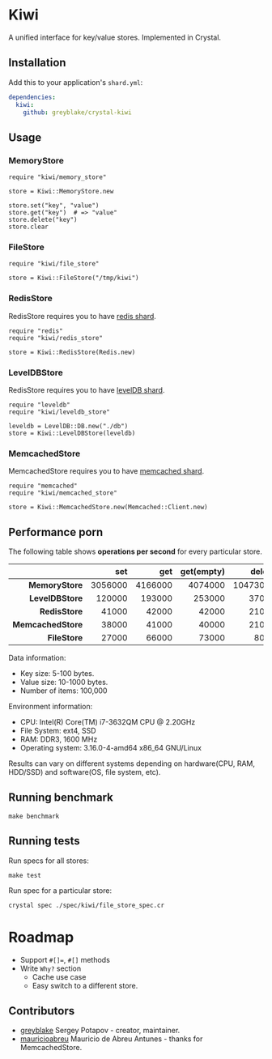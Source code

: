 # Kiwi

A unified interface for key/value stores. Implemented in Crystal.

## Installation

Add this to your application's `shard.yml`:

```yaml
dependencies:
  kiwi:
    github: greyblake/crystal-kiwi
```

## Usage

### MemoryStore

```crystal
require "kiwi/memory_store"

store = Kiwi::MemoryStore.new

store.set("key", "value")
store.get("key")  # => "value"
store.delete("key")
store.clear
```

### FileStore

```crystal
require "kiwi/file_store"

store = Kiwi::FileStore("/tmp/kiwi")
```

### RedisStore

RedisStore requires you to have [redis shard](https://github.com/stefanwille/crystal-redis).

```crystal
require "redis"
require "kiwi/redis_store"

store = Kiwi::RedisStore(Redis.new)
```

### LevelDBStore

RedisStore requires you to have [levelDB shard](https://github.com/greyblake/crystal-leveldb).

```crystal
require "leveldb"
require "kiwi/leveldb_store"

leveldb = LevelDB::DB.new("./db")
store = Kiwi::LevelDBStore(leveldb)
```

### MemcachedStore

MemcachedStore requires you to have [memcached shard](https://github.com/comandeo/crystal-memcached).

```crystal
require "memcached"
require "kiwi/memcached_store"

store = Kiwi::MemcachedStore.new(Memcached::Client.new)
```

## Performance porn

The following table shows **operations per second** for every particular store.

|                    | set     | get     | get(empty) | delete   |
| ------------------:| -------:| -------:| ----------:| --------:|
| **MemoryStore**    | 3056000 | 4166000 |    4074000 | 10473000 |
| **LevelDBStore**   |  120000 |  193000 |     253000 |    37000 |
| **RedisStore**     |   41000 |   42000 |      42000 |    21000 |
| **MemcachedStore** |   38000 |   41000 |      40000 |    21000 |
| **FileStore**      |   27000 |   66000 |      73000 |     8000 |

Data information:
* Key size: 5-100 bytes.
* Value size: 10-1000 bytes.
* Number of items: 100,000


Environment information:
* CPU: Intel(R) Core(TM) i7-3632QM CPU @ 2.20GHz
* File System: ext4, SSD
* RAM: DDR3, 1600 MHz
* Operating system: 3.16.0-4-amd64 x86_64 GNU/Linux

Results can vary on different systems depending on hardware(CPU, RAM, HDD/SSD) and software(OS, file system, etc).

## Running benchmark

```
make benchmark
```

## Running tests

Run specs for all stores:
```
make test
```

Run spec for a particular store:

```
crystal spec ./spec/kiwi/file_store_spec.cr
```

# Roadmap

* Support `#[]=`, `#[]` methods
* Write `Why?` section
  * Cache use case
  * Easy switch to a different store.

## Contributors

- [greyblake](https://github.com/greyblake) Sergey Potapov - creator, maintainer.
- [mauricioabreu](https://github.com/mauricioabreu) Mauricio de Abreu Antunes - thanks for MemcachedStore.
